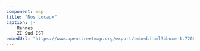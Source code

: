 ```yaml
---
component: map
title: "Nos Locaux"
caption: |- 
    Rennes
    ZI Sud EST
embedUrl: "https://www.openstreetmap.org/export/embed.html?bbox=-1.7200%2C48.0900%2C-1.6400%2C48.1500&layer=mapnik&marker=48.0960%2C-1.6286"
---
```


